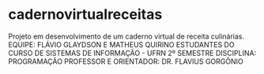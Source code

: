 # cadernovirtualreceitas
Projeto em desenvolvimento de um caderno virtual de receita culinárias. 
EQUIPE: FLÁVIO GLAYDSON E MATHEUS QUIRINO
ESTUDANTES DO CURSO DE SISTEMAS DE INFORMAÇÃO - UFRN
2º SEMESTRE
DISCIPLINA: PROGRAMAÇÃO 
PROFESSOR E ORIENTADOR: DR. FLAVIUS GORGÔNIO       

